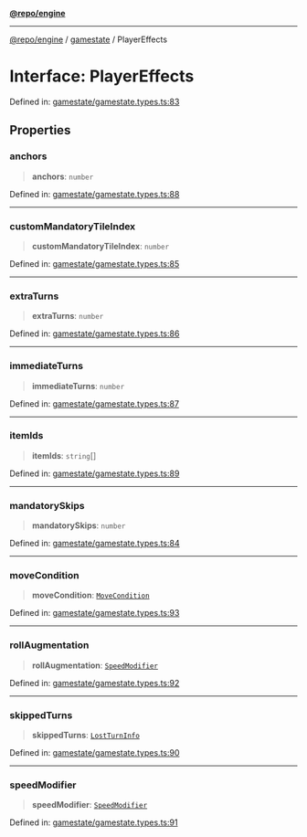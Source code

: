 [**@repo/engine**](../../README.md)

***

[@repo/engine](../../modules.md) / [gamestate](../README.md) / PlayerEffects

# Interface: PlayerEffects

Defined in: [gamestate/gamestate.types.ts:83](https://github.com/alexqguo/drinking-board-game-v3/blob/7f2d27c7cff47bd1f99b310eade07186901fdb07/packages/engine/src/gamestate/gamestate.types.ts#L83)

## Properties

### anchors

> **anchors**: `number`

Defined in: [gamestate/gamestate.types.ts:88](https://github.com/alexqguo/drinking-board-game-v3/blob/7f2d27c7cff47bd1f99b310eade07186901fdb07/packages/engine/src/gamestate/gamestate.types.ts#L88)

***

### customMandatoryTileIndex

> **customMandatoryTileIndex**: `number`

Defined in: [gamestate/gamestate.types.ts:85](https://github.com/alexqguo/drinking-board-game-v3/blob/7f2d27c7cff47bd1f99b310eade07186901fdb07/packages/engine/src/gamestate/gamestate.types.ts#L85)

***

### extraTurns

> **extraTurns**: `number`

Defined in: [gamestate/gamestate.types.ts:86](https://github.com/alexqguo/drinking-board-game-v3/blob/7f2d27c7cff47bd1f99b310eade07186901fdb07/packages/engine/src/gamestate/gamestate.types.ts#L86)

***

### immediateTurns

> **immediateTurns**: `number`

Defined in: [gamestate/gamestate.types.ts:87](https://github.com/alexqguo/drinking-board-game-v3/blob/7f2d27c7cff47bd1f99b310eade07186901fdb07/packages/engine/src/gamestate/gamestate.types.ts#L87)

***

### itemIds

> **itemIds**: `string`[]

Defined in: [gamestate/gamestate.types.ts:89](https://github.com/alexqguo/drinking-board-game-v3/blob/7f2d27c7cff47bd1f99b310eade07186901fdb07/packages/engine/src/gamestate/gamestate.types.ts#L89)

***

### mandatorySkips

> **mandatorySkips**: `number`

Defined in: [gamestate/gamestate.types.ts:84](https://github.com/alexqguo/drinking-board-game-v3/blob/7f2d27c7cff47bd1f99b310eade07186901fdb07/packages/engine/src/gamestate/gamestate.types.ts#L84)

***

### moveCondition

> **moveCondition**: [`MoveCondition`](MoveCondition.md)

Defined in: [gamestate/gamestate.types.ts:93](https://github.com/alexqguo/drinking-board-game-v3/blob/7f2d27c7cff47bd1f99b310eade07186901fdb07/packages/engine/src/gamestate/gamestate.types.ts#L93)

***

### rollAugmentation

> **rollAugmentation**: [`SpeedModifier`](SpeedModifier.md)

Defined in: [gamestate/gamestate.types.ts:92](https://github.com/alexqguo/drinking-board-game-v3/blob/7f2d27c7cff47bd1f99b310eade07186901fdb07/packages/engine/src/gamestate/gamestate.types.ts#L92)

***

### skippedTurns

> **skippedTurns**: [`LostTurnInfo`](LostTurnInfo.md)

Defined in: [gamestate/gamestate.types.ts:90](https://github.com/alexqguo/drinking-board-game-v3/blob/7f2d27c7cff47bd1f99b310eade07186901fdb07/packages/engine/src/gamestate/gamestate.types.ts#L90)

***

### speedModifier

> **speedModifier**: [`SpeedModifier`](SpeedModifier.md)

Defined in: [gamestate/gamestate.types.ts:91](https://github.com/alexqguo/drinking-board-game-v3/blob/7f2d27c7cff47bd1f99b310eade07186901fdb07/packages/engine/src/gamestate/gamestate.types.ts#L91)
